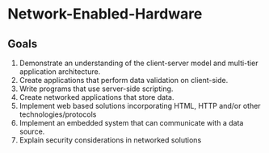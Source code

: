 # Network-Enabled-Hardware

## Goals
1. Demonstrate an understanding of the client-server model and multi-tier application architecture.
2. Create applications that perform data validation on client-side.
3. Write programs that use server-side scripting.
4. Create networked applications that store data.
5. Implement web based solutions incorporating HTML, HTTP and/or other technologies/protocols
6. Implement an embedded system that can communicate with a data source.
7. Explain security considerations in networked solutions
